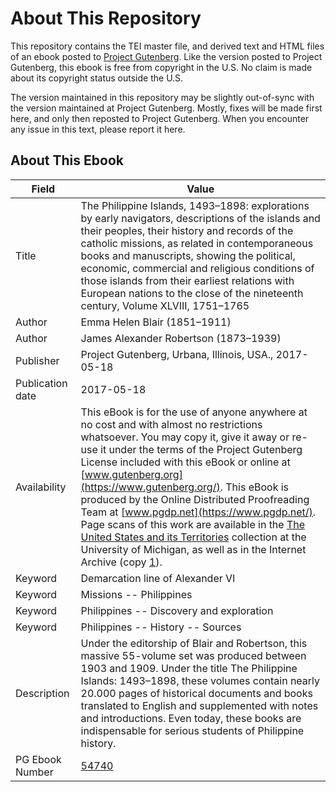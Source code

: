 # About This Repository

This repository contains the TEI master file, and derived text and HTML files of an ebook posted to [Project Gutenberg](https://www.gutenberg.org/). Like the version posted to Project Gutenberg, this ebook is free from copyright in the U.S. No claim is made about its copyright status outside the U.S.

The version maintained in this repository may be slightly out-of-sync with the version maintained at Project Gutenberg. Mostly, fixes will be made first here, and only then reposted to Project Gutenberg. When you encounter any issue in this text, please report it here.

## About This Ebook

| Field | Value |
| ----- | ----- |
| Title | The Philippine Islands, 1493–1898: explorations by early navigators, descriptions of the islands and their peoples, their history and records of the catholic missions, as related in contemporaneous books and manuscripts, showing the political, economic, commercial and religious conditions of those islands from their earliest relations with European nations to the close of the nineteenth century, Volume XLVIII, 1751–1765 |
| Author | Emma Helen Blair (1851–1911) |
| Author | James Alexander Robertson (1873–1939) |
| Publisher | Project Gutenberg, Urbana, Illinois, USA., 2017-05-18 |
| Publication date | 2017-05-18 |
| Availability | This eBook is for the use of anyone anywhere at no cost and with almost no restrictions whatsoever. You may copy it, give it away or re-use it under the terms of the Project Gutenberg License included with this eBook or online at [www.gutenberg.org](https://www.gutenberg.org/). This eBook is produced by the Online Distributed Proofreading Team at [www.pgdp.net](https://www.pgdp.net/). Page scans of this work are available in the [The United States and its Territories](https://name.umdl.umich.edu/afk2830.0001.048) collection at the University of Michigan, as well as in the Internet Archive (copy [1](https://archive.org/details/philippineislan101bourgoog)). |
| Keyword | Demarcation line of Alexander VI |
| Keyword | Missions -- Philippines |
| Keyword | Philippines -- Discovery and exploration |
| Keyword | Philippines -- History -- Sources |
| Description | Under the editorship of Blair and Robertson, this massive 55-volume set was produced between 1903 and 1909. Under the title The Philippine Islands: 1493–1898, these volumes contain nearly 20.000 pages of historical documents and books translated to English and supplemented with notes and introductions. Even today, these books are indispensable for serious students of Philippine history. |
| PG Ebook Number | [54740](https://www.gutenberg.org/ebooks/54740) |
